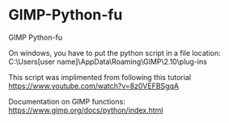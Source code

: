 # GIMP-Python-fu
GIMP Python-fu

On windows, you have to put the python script in a file location: C:\Users\[user name]\AppData\Roaming\GIMP\2.10\plug-ins

This script was implimented from following this tutorial https://www.youtube.com/watch?v=8z0VEFBSgqA

Documentation on GIMP functions: https://www.gimp.org/docs/python/index.html
